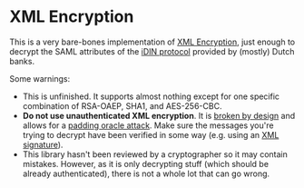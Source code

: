 # XML Encryption

This is a very bare-bones implementation of
[XML Encryption](https://www.w3.org/TR/xmlenc-core1/), just enough to decrypt
the SAML attributes of the [iDIN protocol](https://www.idin.nl/) provided by
(mostly) Dutch banks.

Some warnings:

  * This is unfinished. It supports almost nothing except for one specific
    combination of RSA-OAEP, SHA1, and AES-256-CBC.
  * **Do not use unauthenticated XML encryption**. It is [broken by
    design](https://crypto.stackexchange.com/q/1042/8860) and allows for a
    [padding oracle attack](https://blog.cryptographyengineering.com/2011/10/23/attack-of-week-xml-encryption/).
    Make sure the messages you're trying to decrypt have been verified in some
    way (e.g. using an [XML signature](https://www.w3.org/TR/xmldsig-core2/)).
  * This library hasn't been reviewed by a cryptographer so it may contain
    mistakes. However, as it is only decrypting stuff (which should be already
    authenticated), there is not a whole lot that can go wrong.
